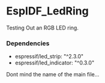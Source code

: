 # EspIDF_LedRing
Testing Out an RGB LED ring.

### Dependencies
  - espressif/led_strip: "^2.3.0"
  - espressif/led_indicator: "^0.3.0"


Dont mind the name of the main file...